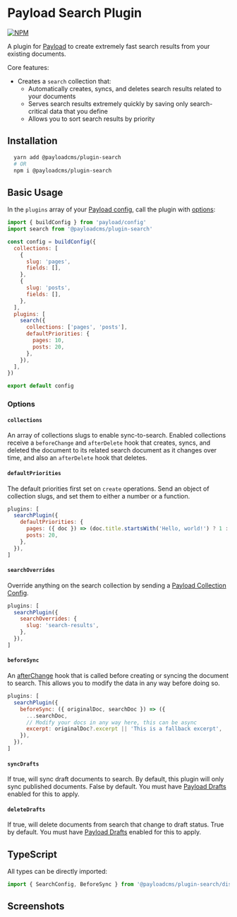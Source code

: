 # Payload Search Plugin

[![NPM](https://img.shields.io/npm/v/@payloadcms/plugin-search)](https://www.npmjs.com/package/@payloadcms/plugin-search)

A plugin for [Payload](https://github.com/payloadcms/payload) to create extremely fast search results from your existing documents.

Core features:

- Creates a `search` collection that:
  - Automatically creates, syncs, and deletes search results related to your documents
  - Serves search results extremely quickly by saving only search-critical data that you define
  - Allows you to sort search results by priority

## Installation

```bash
  yarn add @payloadcms/plugin-search
  # OR
  npm i @payloadcms/plugin-search
```

## Basic Usage

In the `plugins` array of your [Payload config](https://payloadcms.com/docs/configuration/overview), call the plugin with [options](#options):

```js
import { buildConfig } from 'payload/config'
import search from '@payloadcms/plugin-search'

const config = buildConfig({
  collections: [
    {
      slug: 'pages',
      fields: [],
    },
    {
      slug: 'posts',
      fields: [],
    },
  ],
  plugins: [
    search({
      collections: ['pages', 'posts'],
      defaultPriorities: {
        pages: 10,
        posts: 20,
      },
    }),
  ],
})

export default config
```

### Options

#### `collections`

An array of collections slugs to enable sync-to-search. Enabled collections receive a `beforeChange` and `afterDelete` hook that creates, syncs, and deleted the document to its related search document as it changes over time, and also an `afterDelete` hook that deletes.

#### `defaultPriorities`

The default priorities first set on `create` operations. Send an object of collection slugs, and set them to either a number or a function.

```js
plugins: [
  searchPlugin({
    defaultPriorities: {
      pages: ({ doc }) => (doc.title.startsWith('Hello, world!') ? 1 : 10),
      posts: 20,
    },
  }),
]
```

#### `searchOverrides`

Override anything on the search collection by sending a [Payload Collection Config](https://payloadcms.com/docs/configuration/collections).

```js
plugins: [
  searchPlugin({
    searchOverrides: {
      slug: 'search-results',
    },
  }),
]
```

#### `beforeSync`

An [afterChange](<[afterChange](https://payloadcms.com/docs/hooks/globals#afterchange)>) hook that is called before creating or syncing the document to search. This allows you to modify the data in any way before doing so.

```js
plugins: [
  searchPlugin({
    beforeSync: ({ originalDoc, searchDoc }) => ({
      ...searchDoc,
      // Modify your docs in any way here, this can be async
      excerpt: originalDoc?.excerpt || 'This is a fallback excerpt',
    }),
  }),
]
```

#### `syncDrafts`

If true, will sync draft documents to search. By default, this plugin will only sync published documents. False by default. You must have [Payload Drafts](https://payloadcms.com/docs/versions/drafts) enabled for this to apply.

#### `deleteDrafts`

If true, will delete documents from search that change to draft status. True by default. You must have [Payload Drafts](https://payloadcms.com/docs/versions/drafts) enabled for this to apply.

## TypeScript

All types can be directly imported:

```js
import { SearchConfig, BeforeSync } from '@payloadcms/plugin-search/dist/types'
```

## Screenshots
